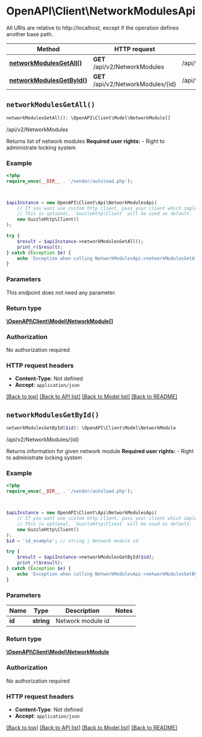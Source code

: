 # OpenAPI\Client\NetworkModulesApi

All URIs are relative to http://localhost, except if the operation defines another base path.

| Method | HTTP request | Description |
| ------------- | ------------- | ------------- |
| [**networkModulesGetAll()**](NetworkModulesApi.md#networkModulesGetAll) | **GET** /api/v2/NetworkModules | /api/v2/NetworkModules |
| [**networkModulesGetById()**](NetworkModulesApi.md#networkModulesGetById) | **GET** /api/v2/NetworkModules/{id} | /api/v2/NetworkModules/{id} |


## `networkModulesGetAll()`

```php
networkModulesGetAll(): \OpenAPI\Client\Model\NetworkModule[]
```

/api/v2/NetworkModules

Returns list of network modules    <b>Required user rights:</b>    - Right to administrate locking system

### Example

```php
<?php
require_once(__DIR__ . '/vendor/autoload.php');



$apiInstance = new OpenAPI\Client\Api\NetworkModulesApi(
    // If you want use custom http client, pass your client which implements `GuzzleHttp\ClientInterface`.
    // This is optional, `GuzzleHttp\Client` will be used as default.
    new GuzzleHttp\Client()
);

try {
    $result = $apiInstance->networkModulesGetAll();
    print_r($result);
} catch (Exception $e) {
    echo 'Exception when calling NetworkModulesApi->networkModulesGetAll: ', $e->getMessage(), PHP_EOL;
}
```

### Parameters

This endpoint does not need any parameter.

### Return type

[**\OpenAPI\Client\Model\NetworkModule[]**](../Model/NetworkModule.md)

### Authorization

No authorization required

### HTTP request headers

- **Content-Type**: Not defined
- **Accept**: `application/json`

[[Back to top]](#) [[Back to API list]](../../README.md#endpoints)
[[Back to Model list]](../../README.md#models)
[[Back to README]](../../README.md)

## `networkModulesGetById()`

```php
networkModulesGetById($id): \OpenAPI\Client\Model\NetworkModule
```

/api/v2/NetworkModules/{id}

Returns information for given network module    <b>Required user rights:</b>    - Right to administrate locking system

### Example

```php
<?php
require_once(__DIR__ . '/vendor/autoload.php');



$apiInstance = new OpenAPI\Client\Api\NetworkModulesApi(
    // If you want use custom http client, pass your client which implements `GuzzleHttp\ClientInterface`.
    // This is optional, `GuzzleHttp\Client` will be used as default.
    new GuzzleHttp\Client()
);
$id = 'id_example'; // string | Network module id

try {
    $result = $apiInstance->networkModulesGetById($id);
    print_r($result);
} catch (Exception $e) {
    echo 'Exception when calling NetworkModulesApi->networkModulesGetById: ', $e->getMessage(), PHP_EOL;
}
```

### Parameters

| Name | Type | Description  | Notes |
| ------------- | ------------- | ------------- | ------------- |
| **id** | **string**| Network module id | |

### Return type

[**\OpenAPI\Client\Model\NetworkModule**](../Model/NetworkModule.md)

### Authorization

No authorization required

### HTTP request headers

- **Content-Type**: Not defined
- **Accept**: `application/json`

[[Back to top]](#) [[Back to API list]](../../README.md#endpoints)
[[Back to Model list]](../../README.md#models)
[[Back to README]](../../README.md)
